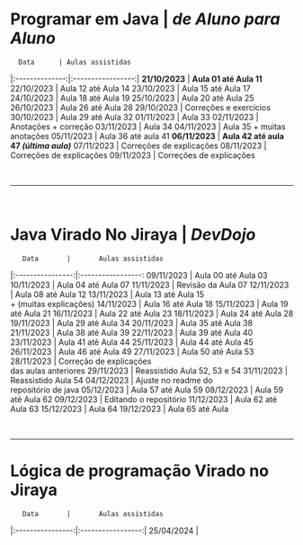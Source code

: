 # Programar em Java | _de Aluno para Aluno_
      Data      | Aulas assistidas    
|:--------------:|:-----------------:|
 **21/10/2023** | **Aula 01 até Aula 11**
   22/10/2023   | Aula 12 até Aula 14
   23/10/2023   | Aula 15 até Aula 17
   24/10/2023   | Aula 18 até Aula 19
   25/10/2023   | Aula 20 até Aula 25
   26/10/2023   | Aula 26 até Aula 28
   29/10/2023   | Correções e exercícios
   30/10/2023   | Aula 29 até Aula 32
   01/11/2023   | Aula 33
   02/11/2023   | Anotações + correção 
   03/11/2023   | Aula 34
   04/11/2023   | Aula 35 + muitas anotações
   05/11/2023   | Aula 36 até aula 41
 **06/11/2023** | **Aula 42 até aula 47 _(última aula)_**
   07/11/2023   | Correções de explicações
   08/11/2023   | Correções de explicações
   09/11/2023   | Correções de explicações

<br>

______________

<br>

# Java Virado No Jiraya | _DevDojo_
       Data       |       Aulas assistidas    
|:----------------:|:-----------------:
    09/11/2023     | Aula 00 até Aula 03
    10/11/2023     | Aula 04 até Aula 07
    11/11/2023     | Revisão da Aula 07
    12/11/2023     | Aula 08 até Aula 12
    13/11/2023     | Aula 13 até Aula 15<br>+ (muitas explicações)
    14/11/2023     | Aula 16 até Aula 18 
    15/11/2023     | Aula 19 até Aula 21
    16/11/2023     | Aula 22 até Aula 23
    18/11/2023     | Aula 24 até Aula 28
    19/11/2023     | Aula 29 até Aula 34
    20/11/2023     | Aula 35 até Aula 38
    21/11/2023     | Aula 38 até Aula 39 
    22/11/2023     | Aula 39 até Aula 40 
    23/11/2023     | Aula 41 até Aula 44 
    25/11/2023     | Aula 44 até Aula 45
    26/11/2023     | Aula 46 até Aula 49
    27/11/2023     | Aula 50 até Aula 53
    28/11/2023     | Correção de explicações<br>das aulas anteriores
    29/11/2023     | Reassistido Aula 52, 53 e 54
    31/11/2023     | Reassistido Aula 54
    04/12/2023     | Ajuste no readme do <br>repositório de java
    05/12/2023     | Aula 57 até Aula 59
    08/12/2023     | Aula 59 até Aula 62
    09/12/2023     | Editando o repositório
    11/12/2023     | Aula 62 até Aula 63
    15/12/2023     | Aula 64
    19/12/2023     | Aula 65 até Aula 


<br>

______________

# Lógica de programação Virado no Jiraya
       Data       |       Aulas assistidas    
|:----------------:|:-----------------:|
    25/04/2024     |



<br>












